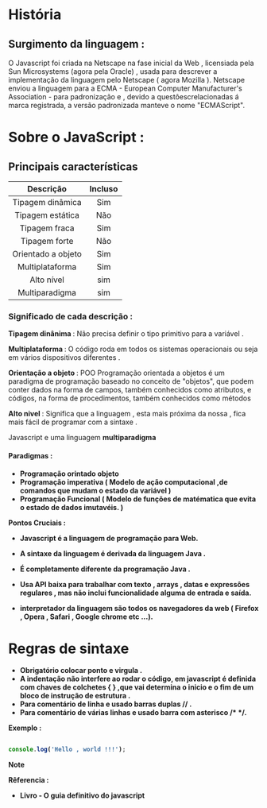 
# História

## Surgimento da linguagem : 
<p> O Javascript foi criada na Netscape na fase inicial da Web , licensiada pela Sun Microsystems (agora pela Oracle) , usada para descrever a implementação da linguagem pelo Netscape ( agora Mozilla ). Netscape enviou a linguagem para a ECMA - European Computer Manufacturer's Association - para padronização e , devido a questôescrelacionadas á marca registrada, a versão padronizada manteve o nome "ECMAScript". </p>


# Sobre o JavaScript : 

## Principais características 

| Descrição | Incluso | 
|:--:|:--:|
|Tipagem dinâmica | Sim |
|Tipagem estática | Não | 
|Tipagem fraca | Sim |
|Tipagem forte | Não |
|Orientado a objeto | Sim |
|Multiplataforma | Sim |
|Alto nível | sim |
|Multiparadigma | sim |

### Significado de cada descrição : 

<strong> Tipagem dinânima </strong> : Não precisa definir o tipo primitivo para a variável . </p> 
<strong>Multiplataforma </strong> : O código roda em todos os sistemas operacionais ou seja em vários dispositivos diferentes . </p> 
<strong> Orientação a objeto </strong> : POO Programação orientada a objetos é um paradigma de programação baseado no conceito de "objetos", que podem conter dados na forma de campos, também conhecidos como atributos, e códigos, na forma de procedimentos, também conhecidos como métodos </p>
<strong> Alto nivel  </strong> : Significa que a linguagem , esta mais próxima da nossa , fica mais fácil de programar com a sintaxe .

<p>Javascript e uma linguagem <strong> multiparadigma </p>
</p>

#### Paradigmas :

* Programação orintado objeto
* Programação imperativa ( Modelo de ação computacional ,de comandos que mudam o estado da variável )
* Programação Funcional ( Modelo de funções de matématica que evita o estado de dados imutavéis. )

**Pontos Cruciais :**  

 * Javascript é a linguagem de programação para Web.

 * A sintaxe da linguagem é derivada da linguagem Java .

 * É completamente diferente da programação Java .

 * Usa API baixa para trabalhar com texto , arrays , datas e expressôes regulares , mas não inclui funcionalidade alguma de entrada e saída. 

 * interpretador da linguagem são todos os navegadores da web ( Firefox , Opera , Safari , Google chrome etc ...).


# Regras de sintaxe 

* Obrigatório colocar ponto e virgula .
* A indentação não interfere ao rodar o código, em javascript é definida com chaves de colchetes { } ,que vai determina o inicio e o fim de um bloco de instrução de estrutura .
* Para comentário de linha e usado barras duplas  // .
* Para comentário de várias linhas e usado barra com asterisco /* */. 


Exemplo :

```javascript

console.log('Hello , world !!!');

```

> [!NOTE]
> <strong>Rêferencia : </strong> 
> * Livro - O guia definitivo do javascript
